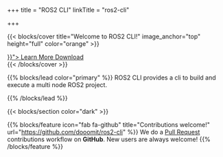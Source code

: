 +++
title = "ROS2 CLI"
linkTitle = "ros2-cli"

+++

{{< blocks/cover title="Welcome to ROS2 CLI!" image_anchor="top" height="full" color="orange" >}}
<div class="mx-auto">
	<a class="btn btn-lg btn-primary mr-3 mb-4" href="{{< relref "/docs" >}}">
		Learn More <i class="fas fa-arrow-alt-circle-right ml-2"></i>
	</a>
	<a class="btn btn-lg btn-secondary mr-3 mb-4" href="https://github.com/dooomit/ros2-cli">
		Download <i class="fab fa-github ml-2 "></i>
	</a>
</div>
{{< /blocks/cover >}}


{{% blocks/lead color="primary" %}}
ROS2 CLI provides a cli to build and execute a multi node ROS2 project.

{{% /blocks/lead %}}

{{< blocks/section color="dark" >}}


{{% blocks/feature icon="fab fa-github" title="Contributions welcome!" url="https://github.com/dooomit/ros2-cli" %}}
We do a [Pull Request](https://github.com/dooomit/ros2-cli/pulls) contributions workflow on **GitHub**. New users are always welcome!
{{% /blocks/feature %}}